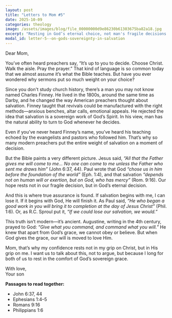 ```yaml
---
layout: post
title: "Letters to Mom #5"
date: 2025-10-09
categories: theology
image: /assets/images/blog/file_00000000d9e86230b61303675ba82a18.jpg
excerpt: "Resting in God’s eternal choice, not man's fragile decisions."
modal_id: letter-5--on-gods-sovereignty-in-salvation
---
```

Dear Mom,

You’ve often heard preachers say, “It’s up to you to decide. Choose Christ. Walk the aisle. Pray the prayer.” That kind of language is so common today that we almost assume it’s what the Bible teaches. But have you ever wondered why sermons put so much weight on your choice?

Since you don't study church history, there’s a man you may not know named Charles Finney. He lived in the 1800s, around the same time as Darby, and he changed the way American preachers thought about salvation. Finney taught that revivals could be manufactured with the right methods—anxious benches, altar calls, emotional appeals. He rejected the idea that salvation is a sovereign work of God’s Spirit. In his view, man has the natural ability to turn to God whenever he decides.

Even if you’ve never heard Finney’s name, you’ve heard his teaching echoed by the evangelists and pastors who followed him. That’s why so many modern preachers put the entire weight of salvation on a moment of decision.

But the Bible paints a very different picture. Jesus said, *“All that the Father gives me will come to me… No one can come to me unless the Father who sent me draws him”* (John 6:37, 44). Paul wrote that God *“chose us in him before the foundation of the world”* (Eph. 1:4), and that salvation *“depends not on human will or exertion, but on God, who has mercy”* (Rom. 9:16). Our hope rests not in our fragile decision, but in God’s eternal decision.

And this is where true assurance is found. If salvation begins with me, I can lose it. If it begins with God, He will finish it. As Paul said, *“He who began a good work in you will bring it to completion at the day of Jesus Christ”* (Phil. 1:6). Or, as R.C. Sproul put it, *“If we could lose our salvation, we would.”*

This truth isn’t modern—it’s ancient. Augustine, writing in the 4th century, prayed to God: *“Give what you command, and command what you will.”* He knew that apart from God’s grace, we cannot obey or believe. But when God gives the grace, our will is moved to love Him.

Mom, that’s why my confidence rests not in my grip on Christ, but in His grip on me. I want us to talk about this, not to argue, but because I long for both of us to rest in the comfort of God’s sovereign grace.

With love,  
Your son

**Passages to read together:**  
- John 6:37, 44  
- Ephesians 1:4–5  
- Romans 9:16  
- Philippians 1:6

